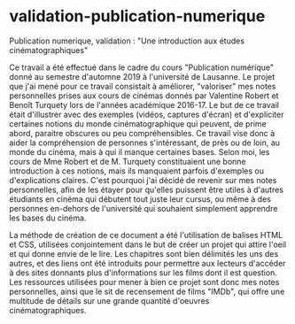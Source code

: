 # validation-publication-numerique
Publication numerique, validation : "Une introduction aux études cinématographiques"

Ce travail a été effectué dans le cadre du cours "Publication numérique" donné au semestre d'automne 2019 à l'université de Lausanne. Le projet que j'ai mené pour ce travail consistait à améliorer, "valoriser" mes notes personnelles prises aux cours de cinémas donnés par Valentine Robert et Benoît Turquety lors de l'années académique 2016-17. Le but de ce travail était d'illustrer avec des exemples (vidéos, captures d'écran) et d'expliciter certaines notions du monde cinématographique qui peuvent, de prime abord, paraitre obscures ou peu compréhensibles. Ce travail vise donc à aider la compréhension de personnes s'intéressant, de près ou de loin, au monde du cinéma, mais à qui il manque certaines bases. Selon moi, les cours de Mme Robert et de M. Turquety constituaient une bonne introduction à ces notions, mais ils manquaient parfois d'exemples ou d'explications claires. C'est pourquoi j'ai décidé de revenir sur mes notes personnelles, afin de les étayer pour qu'elles puissent être utiles à d'autres étudiants en cinéma qui débutent tout juste leur cursus, ou même à des personnes en-dehors de l'université qui souhaient simplement apprendre les bases du cinéma.

La méthode de création de ce document a été l'utilisation de balises HTML et CSS, utilisées conjointement dans le but de créer un projet qui attire l'oeil et qui donne envie de le lire. Les chapitres sont bien délimités les uns des autres, et des liens ont été introduits pour permettre aux lecteurs d'accéder à des sites donnants plus d'informations sur les films dont il est question. Les ressources utilisées pour mener à bien ce projet sont donc mes notes personnelles, ainsi que le sit de recensement de films "IMDb", qui offre une multitude de détails sur une grande quantité d'oeuvres cinématographiques.
